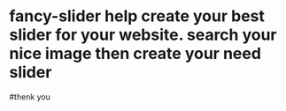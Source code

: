 # fancy-slider help create your best slider for your website. search your nice image then create your need slider
#thenk you
